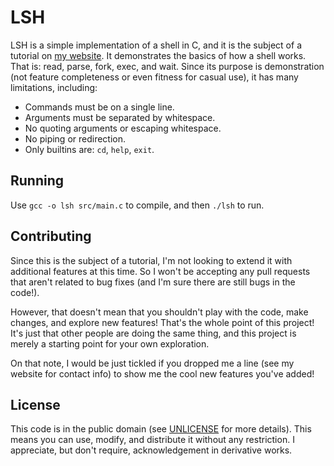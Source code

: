 LSH
===

LSH is a simple implementation of a shell in C, and it is the subject of a
tutorial on [my website][1].  It demonstrates the basics of how a shell works.
That is: read, parse, fork, exec, and wait.  Since its purpose is demonstration
(not feature completeness or even fitness for casual use), it has many
limitations, including:

* Commands must be on a single line.
* Arguments must be separated by whitespace.
* No quoting arguments or escaping whitespace.
* No piping or redirection.
* Only builtins are: `cd`, `help`, `exit`.

Running
-------

Use `gcc -o lsh src/main.c` to compile, and then `./lsh` to run.

Contributing
------------

Since this is the subject of a tutorial, I'm not looking to extend it with
additional features at this time.  So I won't be accepting any pull requests
that aren't related to bug fixes (and I'm sure there are still bugs in the
code!).

However, that doesn't mean that you shouldn't play with the code, make changes,
and explore new features!  That's the whole point of this project!  It's just
that other people are doing the same thing, and this project is merely a
starting point for your own exploration.

On that note, I would be just tickled if you dropped me a line (see my website
for contact info) to show me the cool new features you've added!

License
-------

This code is in the public domain (see [UNLICENSE](UNLICENSE) for more details).
This means you can use, modify, and distribute it without any restriction.  I
appreciate, but don't require, acknowledgement in derivative works.

[1]: http://brennan.io/2015/01/16/write-a-shell-in-c/
